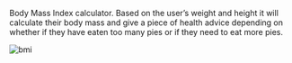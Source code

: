 Body Mass Index calculator. Based on the user’s weight and height it will calculate their body mass and give a piece of health advice depending on whether if they have eaten too many pies or if they need to eat more pies.


![bmi](https://github.com/user-attachments/assets/c4f0a783-adbd-443c-bb71-3456d5badbf7)
